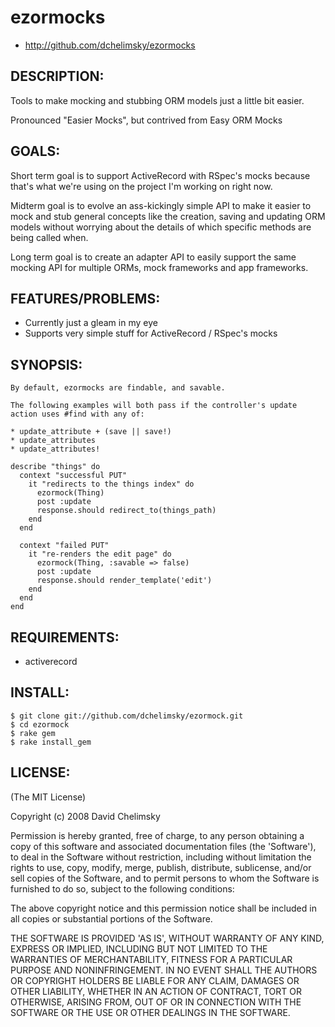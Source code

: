 # ezormocks

* http://github.com/dchelimsky/ezormocks

## DESCRIPTION:

Tools to make mocking and stubbing ORM models just a little bit easier.

Pronounced "Easier Mocks", but contrived from Easy ORM Mocks

## GOALS:

Short term goal is to support ActiveRecord with RSpec's mocks because that's
what we're using on the project I'm working on right now.

Midterm goal is to evolve an ass-kickingly simple API to make it easier to mock and stub general concepts like the creation, saving and updating ORM models without worrying about the details of which specific methods are being called when.

Long term goal is to create an adapter API to easily support the same mocking API for multiple ORMs, mock frameworks and app frameworks.

## FEATURES/PROBLEMS:

* Currently just a gleam in my eye
* Supports very simple stuff for ActiveRecord / RSpec's mocks

## SYNOPSIS:

    By default, ezormocks are findable, and savable.

    The following examples will both pass if the controller's update action uses #find with any of:

    * update_attribute + (save || save!)
    * update_attributes
    * update_attributes!

    describe "things" do
      context "successful PUT"
        it "redirects to the things index" do
          ezormock(Thing)
          post :update
          response.should redirect_to(things_path)
        end
      end

      context "failed PUT"
        it "re-renders the edit page" do
          ezormock(Thing, :savable => false)
          post :update
          response.should render_template('edit')
        end
      end
    end

## REQUIREMENTS:

* activerecord

## INSTALL:

    $ git clone git://github.com/dchelimsky/ezormock.git
    $ cd ezormock
    $ rake gem
    $ rake install_gem

## LICENSE:

(The MIT License)

Copyright (c) 2008 David Chelimsky

Permission is hereby granted, free of charge, to any person obtaining
a copy of this software and associated documentation files (the
'Software'), to deal in the Software without restriction, including
without limitation the rights to use, copy, modify, merge, publish,
distribute, sublicense, and/or sell copies of the Software, and to
permit persons to whom the Software is furnished to do so, subject to
the following conditions:

The above copyright notice and this permission notice shall be
included in all copies or substantial portions of the Software.

THE SOFTWARE IS PROVIDED 'AS IS', WITHOUT WARRANTY OF ANY KIND,
EXPRESS OR IMPLIED, INCLUDING BUT NOT LIMITED TO THE WARRANTIES OF
MERCHANTABILITY, FITNESS FOR A PARTICULAR PURPOSE AND NONINFRINGEMENT.
IN NO EVENT SHALL THE AUTHORS OR COPYRIGHT HOLDERS BE LIABLE FOR ANY
CLAIM, DAMAGES OR OTHER LIABILITY, WHETHER IN AN ACTION OF CONTRACT,
TORT OR OTHERWISE, ARISING FROM, OUT OF OR IN CONNECTION WITH THE
SOFTWARE OR THE USE OR OTHER DEALINGS IN THE SOFTWARE.